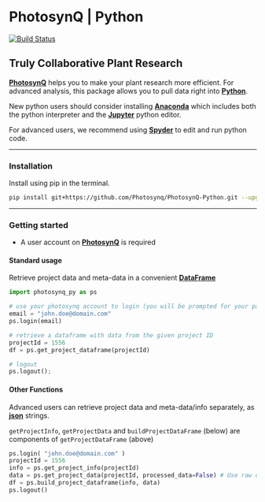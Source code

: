 PhotosynQ | Python
=====================

[![Build Status](https://travis-ci.org/Photosynq/PhotosynQ-Python.svg?branch=master)](https://travis-ci.org/Photosynq/PhotosynQ-Python)

Truly Collaborative Plant Research
----------------------------------

**[PhotosynQ]** helps you to make your plant research more efficient. For advanced analysis, this package allows you to pull data right into **[Python]**.

New python users should consider installing **[Anaconda]** which includes both the python interpreter and the **[Jupyter]**  python editor.

For advanced users, we recommend using **[Spyder]** to edit and run python code. 

***

### Installation
Install using pip in the terminal.

```bash
pip install git+https://github.com/Photosynq/PhotosynQ-Python.git --upgrade --no-cache-dir
```

***

### Getting started
* A user account on **[PhotosynQ]** is required

#### Standard usage
Retrieve project data and meta-data in a convenient **[DataFrame]**
```py
import photosynq_py as ps

# use your photosynq account to login (you will be prompted for your password)
email = "john.doe@domain.com"
ps.login(email)

# retrieve a dataframe with data from the given project ID
projectId = 1556
df = ps.get_project_dataframe(projectId)

# logout
ps.logout();
```

#### Other Functions

Advanced users can retrieve project data and meta-data/info separately, as **[json]** strings.

`getProjectInfo`, `getProjectData` and `buildProjectDataFrame` (below) are components of `getProjectDataFrame` (above)
```py
ps.login( "john.doe@domain.com" )
projectId = 1556
info = ps.get_project_info(projectId)
data = ps.get_project_data(projectId, processed_data=False) # Use raw data
df = ps.build_project_dataframe(info, data)
ps.logout()
```
[DataFrame]: http://pandas.pydata.org/pandas-docs/stable/generated/pandas.DataFrame.html "DataFrame"

[PhotosynQ]: https://photosynq.org "PhotosynQ"

[Python]: https://www.python.org/ "Python"

[Jupyter]: http://jupyter.org/ "Jupyter"

[Anaconda]: https://www.continuum.io/downloads "Anaconda"

[DataFrame]: http://pandas.pydata.org/pandas-docs/stable/generated/pandas.DataFrame.html "DataFrame"

[PhotosynQ R package]: https://github.com/Photosynq/PhotosynQ-R "PhotosynQ R package"

[json]: http://www.json.org/ "json"

[Spyder]: https://pythonhosted.org/spyder/ "Spyder, the Scientific PYthon Development EnviRonment"